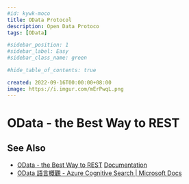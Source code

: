 ```yaml
---
#id: kywk-moco
title: OData Protocol
description: Open Data Protoco
tags: [OData]

#sidebar_position: 1
#sidebar_label: Easy
#sidebar_class_name: green

#hide_table_of_contents: true

created: 2022-09-16T00:00:00+08:00
image: https://i.imgur.com/mErPwqL.png
---
```


OData - the Best Way to REST
============================










See Also
--------

- [OData - the Best Way to REST](https://www.odata.org)
  [Documentation](https://www.odata.org/documentation/)
- [OData 語言概觀 - Azure Cognitive Search | Microsoft Docs](https://docs.microsoft.com/zh-tw/azure/search/query-odata-filter-orderby-syntax)
